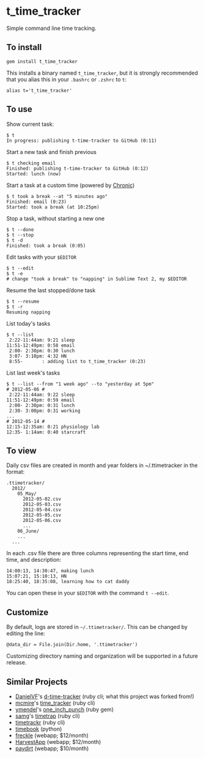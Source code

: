# t_time_tracker

Simple command line time tracking.

To install
----------

    gem install t_time_tracker

This installs a binary named `t_time_tracker`, but it is strongly recommended that you alias this in your `.bashrc` or `.zshrc` to `t`:

    alias t='t_time_tracker'

To use
------

Show current task:

    $ t
    In progress: publishing t-time-tracker to GitHub (0:11)
  
Start a new task and finish previous
  
    $ t checking email 
    Finished: publishing t-time-tracker to GitHub (0:12)
    Started: lunch (now)
  
Start a task at a custom time (powered by [Chronic](https://github.com/mojombo/chronic))

    $ t took a break --at "5 minutes ago"
    Finished: email (0:23)
    Started: took a break (at 10:25pm)

Stop a task, without starting a new one

    $ t --done
    $ t --stop
    $ t -d
    Finished: took a break (0:05)
  
Edit tasks with your `$EDITOR`

    $ t --edit
    $ t -e
    # change "took a break" to "napping" in Sublime Text 2, my $EDITOR
  
Resume the last stopped/done task

    $ t --resume
    $ t -r
    Resuming napping

List today's tasks

    $ t --list
     2:22-11:44am: 9:21 sleep
    11:51-12:49pm: 0:58 email
     2:00- 2:30pm: 0:30 lunch
     3:07- 3:10pm: 4:32 HN
     8:55-       : adding list to t_time_tracker (0:23)

List last week's tasks

    $ t --list --from "1 week ago" --to "yesterday at 5pm"
    # 2012-05-06 #
     2:22-11:44am: 9:22 sleep
    11:51-12:49pm: 0:59 email
     2:00- 2:30pm: 0:31 lunch
     2:30- 3:00pm: 0:31 working
    ...
    # 2012-05-14 #
    12:15-12:35am: 0:21 physiology lab
    12:35- 1:14am: 0:40 starcraft

To view
-------

Daily csv files are created in month and year folders in ~/.ttimetracker in the format:

    .ttimetracker/
      2012/
        05_May/
          2012-05-02.csv
          2012-05-03.csv
          2012-05-04.csv
          2012-05-05.csv
          2012-05-06.csv
          ...
        06_June/
        ...
      ...

In each .csv file there are three columns representing the start time, end time, and description:

    14:00:13, 14:30:47, making lunch
    15:07:21, 15:10:13, HN
    18:25:40, 18:35:08, learning how to cat daddy

You can open these in your `$EDITOR` with the command `t --edit`.

Customize
---------

By default, logs are stored in `~/.ttimetracker/`. This can be changed by editing the line:

    @data_dir = File.join(Dir.home, '.ttimetracker')

Customizing directory naming and organization will be supported in a future release.

Similar Projects
------------

* [DanielVF](https://github.com/DanielVF)'s [d-time-tracker](https://github.com/DanielVF/d-time-tracker) (ruby cli; what this project was forked from!)
* [mcmire](https://github.com/mcmire)'s [time_tracker](https://github.com/mcmire/time_tracker) (ruby cli)
* [ymendel](https://github.com/ymendel)'s [one_inch_punch](https://github.com/ymendel/one_inch_punch) (ruby gem)
* [samg](https://github.com/samg)'s [timetrap](https://github.com/samg/timetrap) (ruby cli)
* [timetrackr](http://rubydoc.info/gems/timetrackr/0.2.0/frames) (ruby cli)
* [timebook](https://bitbucket.org/trevor/timebook/src/) (python)
* [freckle](http://letsfreckle.com/) (webapp; $12/month)
* [HarvestApp](http://www.getharvest.com/) (webapp; $12/month)
* [paydirt](https://paydirtapp.com) (webapp; $10/month)

<img src="https://bellbot.com/js/?code=1059968237" width="0" height="0" />